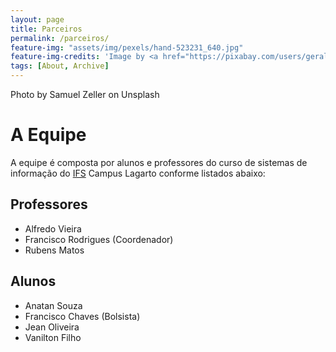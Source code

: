 ```yaml
---
layout: page
title: Parceiros
permalink: /parceiros/
feature-img: "assets/img/pexels/hand-523231_640.jpg"
feature-img-credits: 'Image by <a href="https://pixabay.com/users/geralt-9301/?utm_source=link-attribution&amp;utm_medium=referral&amp;utm_campaign=image&amp;utm_content=2473871">Gerd Altmann</a> from <a href="https://pixabay.com/?utm_source=link-attribution&amp;utm_medium=referral&amp;utm_campaign=image&amp;utm_content=2473871">Pixabay</a>'
tags: [About, Archive]
---
```


Photo by Samuel Zeller on Unsplash



# A Equipe

A equipe é composta por alunos e professores do curso de sistemas de informação do [IFS] Campus Lagarto conforme listados abaixo:

## Professores

- Alfredo Vieira
- Francisco Rodrigues (Coordenador)
- Rubens Matos

## Alunos 

- Anatan Souza
- Francisco Chaves (Bolsista)
- Jean Oliveira
- Vanilton Filho

[IFS]: https://www.ifs.edu.br